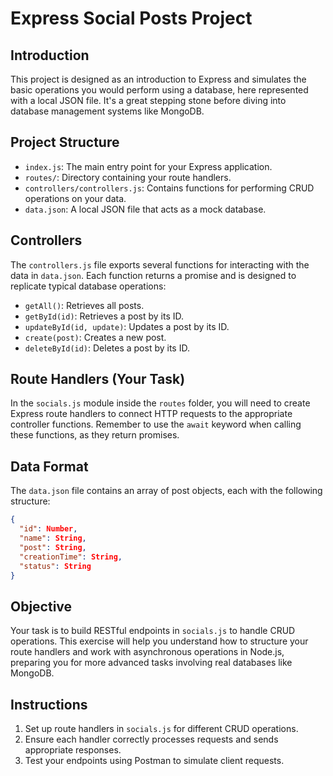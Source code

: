# Express Social Posts Project

## Introduction
This project is designed as an introduction to Express and simulates the basic operations you would perform using a database, here represented with a local JSON file. It's a great stepping stone before diving into database management systems like MongoDB.

## Project Structure
- `index.js`: The main entry point for your Express application.
- `routes/`: Directory containing your route handlers.
- `controllers/controllers.js`: Contains functions for performing CRUD operations on your data.
- `data.json`: A local JSON file that acts as a mock database.

## Controllers
The `controllers.js` file exports several functions for interacting with the data in `data.json`. Each function returns a promise and is designed to replicate typical database operations:
- `getAll()`: Retrieves all posts.
- `getById(id)`: Retrieves a post by its ID.
- `updateById(id, update)`: Updates a post by its ID.
- `create(post)`: Creates a new post.
- `deleteById(id)`: Deletes a post by its ID.

## Route Handlers (Your Task)
In the `socials.js` module inside the `routes` folder, you will need to create Express route handlers to connect HTTP requests to the appropriate controller functions. Remember to use the `await` keyword when calling these functions, as they return promises.

## Data Format
The `data.json` file contains an array of post objects, each with the following structure:
```json
{
  "id": Number,
  "name": String,
  "post": String,
  "creationTime": String,
  "status": String
}
```

## Objective
Your task is to build RESTful endpoints in `socials.js` to handle CRUD operations. This exercise will help you understand how to structure your route handlers and work with asynchronous operations in Node.js, preparing you for more advanced tasks involving real databases like MongoDB.

## Instructions
1. Set up route handlers in `socials.js` for different CRUD operations.
2. Ensure each handler correctly processes requests and sends appropriate responses.
3. Test your endpoints using Postman to simulate client requests.
